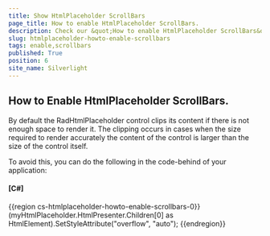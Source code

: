 ```yaml
---
title: Show HtmlPlaceholder ScrollBars
page_title: How to enable HtmlPlaceholder ScrollBars.
description: Check our &quot;How to enable HtmlPlaceholder ScrollBars&quot; documentation article for the RadHtmlPlaceholder {{ site.framework_name }} control.
slug: htmlplaceholder-howto-enable-scrollbars
tags: enable,scrollbars
published: True
position: 6
site_name: Silverlight
---
```


## How to Enable HtmlPlaceholder ScrollBars.

By default the RadHtmlPlaceholder control clips its content if there is not enough space to render it. The clipping occurs in cases when the size required to render accurately the content of the control is larger than the size of the control itself. 

To avoid this, you can do the following in the code-behind of your application:

#### __[C#]__
{{region cs-htmlplaceholder-howto-enable-scrollbars-0}}
	(myHtmlPlaceholder.HtmlPresenter.Children[0] as HtmlElement).SetStyleAttribute("overflow", "auto"); 
{{endregion}}
